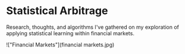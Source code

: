 # Statistical Arbitrage
Research, thoughts, and algorithms I've gathered on my exploration of applying statistical learning within financial markets.

!["Financial Markets"](financial markets.jpg)
